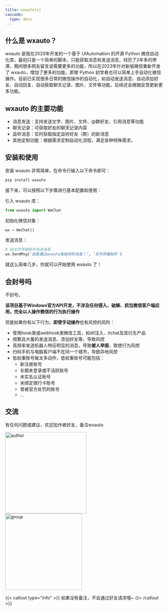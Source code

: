 ```yaml
---
title: wxauto(x)
cascade:
  type: docs
---
```


## 什么是 wxauto？

wxauto 是我在2020年开发的一个基于 UIAutomation 的开源 Python 微信自动化库，最初只是一个简单的脚本，只能获取消息和发送消息，经历了2年多的停滞，期间很多网友留言说需要更多的功能，所以在2023年针对新版微信重新开发了 wxauto，增加了更多的功能，即使 Python 初学者也可以简单上手自动化微信操作。目前已实现很多日常的微信操作的自动化，如自动发送消息、自动添加好友、自动回复、自动获取聊天记录、图片、文件等功能，后续还会根据反馈更新更多功能。

## wxauto 的主要功能

- 消息发送：支持发送文字、图片、文件、@群好友、引用消息等功能
- 聊天记录：可获取好友的聊天记录内容
- 监听消息：实时获取指定监听好友（群）的新消息
- 其他定制功能：根据需求定制自动化流程，满足各种特殊需求。

## 安装和使用

安装 wxauto 非常简单，在命令行输入以下命令即可：

```bash
pip install wxauto
```

接下来，可以按照以下步骤进行基本配置和使用：

引入 wxauto 库：

```python
from wxauto import WeChat
```

初始化微信对象：

```python
wx = WeChat()
```

发送消息：

```python
# 给文件传输助手发送消息
wx.SendMsg('这是通过wxauto发给你的消息！', '文件传输助手')
```

就这么简单几步，你就可以开始使用 wxauto 了！

## 会封号吗

不封号。

**该项目基于Windows官方API开发，不涉及任何侵入、破解、抓包微信客户端应用，完全以人操作微信的行为执行操作**

但是如果你有以下行为，**即使手动操作**也有风控的风险：

- 曾用hook类或webhook类微信工具，如dll注入、itchat及其衍生产品
- 频繁且大量的发送消息、添加好友等，导致风控
- 高频率发送机器人特征明显的消息，导致**被人举报**，致使行为风控
- 扫码手机与电脑客户端不在同一个城市，导致异地风控
- 低权重账号做太多动作，低权重账号可能包括：
  - 新注册账号
  - 长期未登录或不活跃账号
  - 未实名认证账号
  - 未绑定银行卡账号
  - 曾被官方处罚的账号
  - ...


## 交流

有任何问题或建议，欢迎加作者好友，备注wxauto

<img src="/img/qrcode.png" alt="author" width="260"/><img src="/img/group_qrcode.png" alt="group" width="245"/>

{{< callout type="info" >}}
如果没有备注，不会通过好友请求哦~
{{< /callout >}}